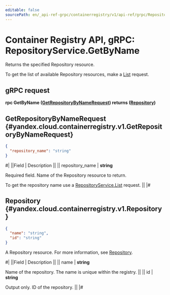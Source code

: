```yaml
---
editable: false
sourcePath: en/_api-ref-grpc/containerregistry/v1/api-ref/grpc/Repository/getByName.md
---
```


# Container Registry API, gRPC: RepositoryService.GetByName

Returns the specified Repository resource.

To get the list of available Repository resources, make a [List](/docs/container-registry/api-ref/grpc/Repository/list#List) request.

## gRPC request

**rpc GetByName ([GetRepositoryByNameRequest](#yandex.cloud.containerregistry.v1.GetRepositoryByNameRequest)) returns ([Repository](#yandex.cloud.containerregistry.v1.Repository))**

## GetRepositoryByNameRequest {#yandex.cloud.containerregistry.v1.GetRepositoryByNameRequest}

```json
{
  "repository_name": "string"
}
```

#|
||Field | Description ||
|| repository_name | **string**

Required field. Name of the Repository resource to return.

To get the repository name use a [RepositoryService.List](/docs/container-registry/api-ref/grpc/Repository/list#List) request. ||
|#

## Repository {#yandex.cloud.containerregistry.v1.Repository}

```json
{
  "name": "string",
  "id": "string"
}
```

A Repository resource. For more information, see [Repository](/docs/container-registry/concepts/repository).

#|
||Field | Description ||
|| name | **string**

Name of the repository.
The name is unique within the registry. ||
|| id | **string**

Output only. ID of the repository. ||
|#